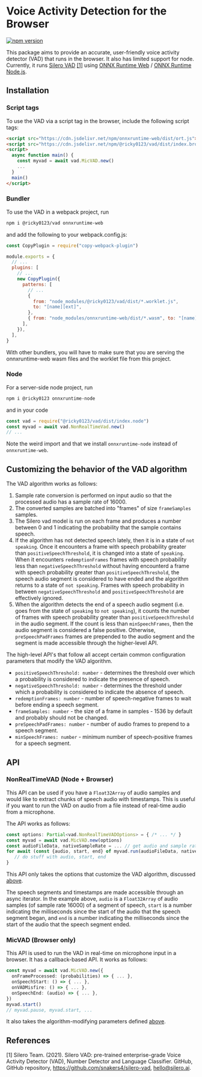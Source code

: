 # Voice Activity Detection for the Browser

[![npm version](https://badge.fury.io/js/@ricky0123%2Fvad.svg)](https://badge.fury.io/js/@ricky0123%2Fvad)

This package aims to provide an accurate, user-friendly voice activity detector (VAD) that runs in the browser. It also has limited support for node. Currently, it runs [Silero VAD](https://github.com/snakers4/silero-vad) [[1]](#1) using [ONNX Runtime Web](https://github.com/microsoft/onnxruntime/tree/main/js/web) / [ONNX Runtime Node.js](https://github.com/microsoft/onnxruntime/tree/main/js/node).

## Installation

### Script tags

To use the VAD via a script tag in the browser, include the following script tags:

```html
<script src="https://cdn.jsdelivr.net/npm/onnxruntime-web/dist/ort.js"></script>
<script src="https://cdn.jsdelivr.net/npm/@ricky0123/vad/dist/index.browser.js"></script>
<script>
  async function main() {
    const myvad = await vad.MicVAD.new()
    ...
  }
  main()
</script>
```

### Bundler

To use the VAD in a webpack project, run

```sh
npm i @ricky0123/vad onnxruntime-web
```

and add the following to your webpack.config.js:

```js
const CopyPlugin = require("copy-webpack-plugin")

module.exports = {
  // ...
  plugins: [
    // ...
    new CopyPlugin({
      patterns: [
        // ...
        {
          from: "node_modules/@ricky0123/vad/dist/*.worklet.js",
          to: "[name][ext]",
        },
        { from: "node_modules/onnxruntime-web/dist/*.wasm", to: "[name][ext]" },
      ],
    }),
  ],
}
```

With other bundlers, you will have to make sure that you are serving the onnxruntime-web wasm files and the worklet file from this project.

### Node

For a server-side node project, run

```sh
npm i @ricky0123 onnxruntime-node
```

and in your code

```js
const vad = require("@ricky0123/vad/dist/index.node")
const myvad = await vad.NonRealTimeVad.new()
// ...
```

Note the weird import and that we install `onnxruntime-node` instead of `onnxruntime-web`.

## Customizing the behavior of the VAD algorithm

The VAD algorithm works as follows:

1. Sample rate conversion is performed on input audio so that the processed audio has a sample rate of 16000.
1. The converted samples are batched into "frames" of size `frameSamples` samples.
1. The Silero vad model is run on each frame and produces a number between 0 and 1 indicating the probability that the sample contains speech.
1. If the algorithm has not detected speech lately, then it is in a state of `not speaking`. Once it encounters a frame with speech probability greater than `positiveSpeechThreshold`, it is changed into a state of `speaking`. When it encounters `redemptionFrames` frames with speech probability less than `negativeSpeechThreshold` without having encounterd a frame with speech probability greater than `positiveSpeechThreshold`, the speech audio segment is considered to have ended and the algorithm returns to a state of `not speaking`. Frames with speech probability in between `negativeSpeechThreshold` and `positiveSpeechThreshold` are effectively ignored.
1. When the algorithm detects the end of a speech audio segment (i.e. goes from the state of `speaking` to `not speaking`), it counts the number of frames with speech probability greater than `positiveSpeechThreshold` in the audio segment. If the count is less than `minSpeechFrames`, then the audio segment is considered a false positive. Otherwise, `preSpeechPadFrames` frames are prepended to the audio segment and the segment is made accessible through the higher-level API.

The high-level API's that follow all accept certain common configuration parameters that modify the VAD algorithm.

- `positiveSpeechThreshold: number` - determines the threshold over which a probability is considered to indicate the presence of speech.
- `negativeSpeechThreshold: number` - determines the threshold under which a probability is considered to indicate the absence of speech.
- `redemptionFrames: number` - number of speech-negative frames to wait before ending a speech segment.
- `frameSamples: number` - the size of a frame in samples - 1536 by default and probably should not be changed.
- `preSpeechPadFrames: number` - number of audio frames to prepend to a speech segment.
- `minSpeechFrames: number` - minimum number of speech-positive frames for a speech segment.

## API

### NonRealTimeVAD (Node + Browser)

This API can be used if you have a `Float32Array` of audio samples and would like to extract chunks of speech audio with timestamps. This is useful if you want to run the VAD on audio from a file instead of real-time audio from a microphone.

The API works as follows:

```typescript
const options: Partial<vad.NonRealTimeVADOptions> = { /* ... */ }
const myvad = await vad.MicVAD.new(options)
const audioFileData, nativeSampleRate = ... // get audio and sample rate from file
for await (const {audio, start, end} of myvad.run(audioFileData, nativeSampleRate)) {
   // do stuff with audio, start, end
}
```

This API only takes the options that customize the VAD algorithm, discussed [above](#customizing-the-behavior-of-the-vad-algorithm).

The speech segments and timestamps are made accessible through an async iterator. In the example above, `audio` is a `Float32Array` of audio samples (of sample rate 16000) of a segment of speech, `start` is a number indicating the milliseconds since the start of the audio that the speech segment began, and `end` is a number indicating the milliseconds since the start of the audio that the speech segment ended.

### MicVAD (Browser only)

This API is used to run the VAD in real-time on microphone input in a browser. It has a callback-based API. It works as follows:

```typescript
const myvad = await vad.MicVAD.new({
  onFrameProcessed: (probabilities) => { ... },
  onSpeechStart: () => { ... },
  onVADMisfire: () => { ... },
  onSpeechEnd: (audio) => { ... },
})
myvad.start()
// myvad.pause, myvad.start, ...
```

It also takes the algorithm-modifying parameters defined [above](#customizing-the-behavior-of-the-vad-algorithm).

## References

<a id="1">[1]</a>
Silero Team. (2021).
Silero VAD: pre-trained enterprise-grade Voice Activity Detector (VAD), Number Detector and Language Classifier.
GitHub, GitHub repository, https://github.com/snakers4/silero-vad, hello@silero.ai.
